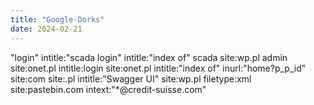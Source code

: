 ```yaml
---
title: "Google-Dorks"
date: 2024-02-21
---
```


"login" intitle:"scada login"
intitle:"index of" scada
site:wp.pl admin
site:onet.pl intitle:login
site:onet.pl intitle:"index of"
inurl:"home?p_p_id" site:com
site:.pl intitle:"Swagger UI"
site:wp.pl filetype:xml
site:pastebin.com intext:"*@credit-suisse.com"
